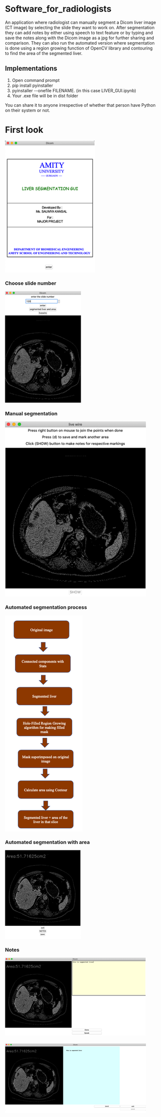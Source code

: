 # Software_for_radiologists
An application where radiologist can manually segment a Dicom liver image (CT image) by selecting the slide they want to work on. After segmentation they can add notes by either using speech to text feature or by typing and save the notes along with the Dicom image as a jpg for further sharing and comparison. 
They can also run the automated version where segmentation is done using a region growing function of OpenCV library and contouring to find the area of the segmented liver.

## Implementations

1. Open command prompt
2. pip install pyinstaller
3. pyinstaller --onefile FILENAME. (in this case LIVER_GUI.ipynb)
4. Your .exe file will be in dist folder

You can share it to anyone irrespective of whether that person have Python on their system or not.

# First look
![first look](First_Page.png)

### Choose slide number
![r](CT_slide.png)

### Manual segmentation
![r](manual_segmentation.png)

### Automated segmentation process
![r](Flow_chart.png)

### Automated segmentation with area
![r](Automated_segmentation.png)

### Notes
![r](speech_2text_notes.png)

### ![r](Note_jpg.png)
